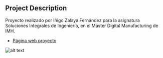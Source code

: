 ## Project Description

Proyecto realizado por Iñigo Zalaya Fernández para la asignatura Soluciones Integrales de Ingeniería, en el Máster Digital Manufacturing de IMH.

* [Página web proyecto](https://zalayainigo.github.io/)

![alt text](https://sketchfab.com/models/310eaa0dc5b548f6ac4c6171d9ce84d6)
